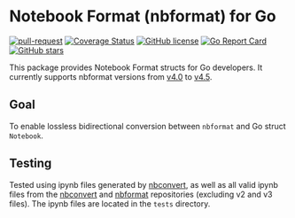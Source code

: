 # Notebook Format (nbformat) for Go

[![pull-request](https://github.com/jmnote/nbformat/actions/workflows/pull-request.yml/badge.svg)](https://github.com/jmnote/nbformat/actions/workflows/pull-request.yml)
[![Coverage Status](https://coveralls.io/repos/github/jmnote/nbformat/badge.svg?branch=main)](https://coveralls.io/github/jmnote/nbformat?branch=main)
[![GitHub license](https://img.shields.io/github/license/jmnote/nbformat.svg)](https://github.com/jmnote/nbformat/blob/main/LICENSE)
[![Go Report Card](https://goreportcard.com/badge/github.com/jmnote/nbformat)](https://goreportcard.com/report/github.com/jmnote/nbformat)
[![GitHub stars](https://img.shields.io/github/stars/jmnote/nbformat.svg)](https://github.com/jmnote/nbformat/stargazers)

This package provides Notebook Format structs for Go developers.
It currently supports nbformat versions from [v4.0](https://github.com/jupyter/nbformat/blob/v5.10.4/nbformat/v4/nbformat.v4.0.schema.json) to [v4.5](https://github.com/jupyter/nbformat/blob/v5.10.4/nbformat/v4/nbformat.v4.5.schema.json).

## Goal
To enable lossless bidirectional conversion between `nbformat` and Go struct `Notebook`.

## Testing
Tested using ipynb files generated by [nbconvert](https://github.com/jupyter/nbconvert), as well as all valid ipynb files from the [nbconvert](https://github.com/jupyter/nbconvert) and [nbformat](https://github.com/jupyter/nbformat) repositories (excluding v2 and v3 files). The ipynb files are located in the `tests` directory.

